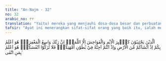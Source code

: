 ```yaml
---
title: "An-Najm - 32"
no: 32
arabic_no: ٣٢
translation: "Yaitu) mereka yang menjauhi dosa-dosa besar dan perbuatan keji, kecuali kesalahan-kesalahan kecil. Sungguh, Tuhanmu Mahaluas ampunan-Nya. Dia mengetahui tentang kamu, sejak Dia menjadikan kamu dari tanah lalu ketika kamu masih janin dalam perut ibumu. Maka janganlah kamu menganggap dirimu suci. Dia mengetahui tentang orang yang bertakwa. "
tafsir: "Ayat ini menerangkan sifat-sifat orang yang baik itu, ialah mereka yang menjauhkan dirinya dari dosa-dosa besar seperti syirik, membunuh, berzina, dan lain-lain, meskipun mereka melakukan dosa-dosa kecil yang kemudian disadari sehingga mereka segera bertaubat sambil menyesali perbuatan-perbuatan yang mereka lakukan, mereka juga mengimbanginya dengan melakukan banyak perbuatan yang baik karena perbuatan yang baik itu menghapuskan dosa-dosa kecil. Sebagaimana firman Allah: \n\nPerbuatan-perbuatan baik itu menghapus kesalahan-kesalahan. (Hud/11: 114) \n\nJika kamu menjauhi dosa-dosa besar di antara dosa-dosa yang dilarang mengerjakannya, niscaya Kami hapus kesalahankesalahanmu dan akan Kami masukkan kamu ke tempat yang mulia (surga). (an-Nisa'/4: 31) \n\nDosa-dosa besar itu ada tujuh, Sayidina 'Ali \"Karramallahu Wajhah\" mengatakan bahwa sebagaimana tersebut dalam Sahih alBukhari dan Muslim: Jauhilah tujuh dosa besar yang menghancurkan. Para sahabat bertanya, \"Apakah hal itu? Nabi menjawab, mempersekutukan Allah, sihir, membunuh manusia yang diharamkan Allah kecuali dengan hak, memakan harta anak yatim, memakan riba, lari dari perang yang sedang berkecamuk dan menuduh wanita-wanita muhsanat, gafilat mu'minat. (Riwayat al-Bukhari dan Muslim dari Abu Hurairah) Ada pula yang menyatakan, \"Dosa-dosa besar adalah dosa-dosa yang diancam oleh Allah dengan neraka atau dengan amarah-Nya atau dengan laknat, azab atau mewajibkan had atau hukuman tertentu di dunia seperti qisas potong tangan, rajam dan lain-lain karena yang melakukannya tidak merasa khawatir dan tidak meyesal atas tindakannya itu, padahal tindakannya itu menyebabkan kerusakan besar, walaupun menurut pandangan manusia merupakan hal kecil.\" Selanjutnya, ayat 32 ini menegaskan bahwa Allah Mahaluas ampunan-Nya, dan Dia akan mengampuni dosa-dosa kecil jika menjauhi dosa besar dan Dia mengampuni dosa-dosa besar bila pelakunya bertobat, serta diiringi penyesalan atas perbuatannya, tapi tidak putus asa terhadap pengampunan Allah. Allah berfirman: \n\nKatakanlah, \"Wahai hamba-hamba-Ku yang melampaui batas terhadap diri mereka sendiri! Janganlah kamu berputus asa dari rahmat Allah. Sesungguhnya Allah mengampuni dosa-dosa semuanya. Sungguh, Dialah Yang Maha Pengampun, Maha Penyayang. (azZumar/39: 53) \n\nAyat selanjutnya menjelaskan bahwa Allah swt lebih mengetahui keadaan, perbuatan, dan ucapan manusia dikala Dia menjadikan manusia dari tanah dan dikala Dia membentuk rupanya dalam rahim ibunya, dari satu tahap ke tahap yang lainnya. Maka janganlah ada yang mengatakan dirinya suci. Allahlah yang paling mengetahui tentang orang yang bertakwa. Bila kamu sadari yang demikian itu, maka janganlah kamu memuji dirinya dengan suci dari dosa atau suci dari perbuatan maksiat atau banyak melakukan kebaikan, tetapi hendaklah manusia banyak bersyukur kepada Allah atas limpahan karunia dan ampunan-Nya. Allah Maha Mengetahui siapa yang bersih dari kejahatan dan siapa yang menjerumuskan dirinya dalam kejahatan dan melumurkan dirinya dengan dosa. Sesungguhnya larangan menyucikan diri hanya berlaku bila yang mendorong seseorang untuk itu adalah riya', takabur atau bangga. Selain dari sebab di atas, maka menyucikan diri tidak terlarang, bahkan dianjurkan. Dalam ayat lain Allah berfirman: Tidakkah engkau memperhatikan orang-orang yang menganggap dirinya suci (orang Yahudi dan Nasrani)? Sebenarnya Allah menyucikan siapa yang Dia kehendaki dan mereka tidak dizalimi sedikit pun. (an-Nisa'/4: 49)"
---
```


اَلَّذِيْنَ يَجْتَنِبُوْنَ كَبٰۤىِٕرَ الْاِثْمِ وَالْفَوَاحِشَ اِلَّا اللَّمَمَۙ اِنَّ رَبَّكَ وَاسِعُ الْمَغْفِرَةِۗ هُوَ اَعْلَمُ بِكُمْ اِذْ اَنْشَاَكُمْ مِّنَ الْاَرْضِ وَاِذْ اَنْتُمْ اَجِنَّةٌ فِيْ بُطُوْنِ اُمَّهٰتِكُمْۗ فَلَا تُزَكُّوْٓا اَنْفُسَكُمْۗ  هُوَ اَعْلَمُ بِمَنِ اتَّقٰى ࣖ 
